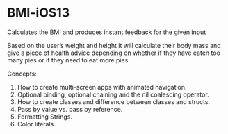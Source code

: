 # BMI-iOS13
Calculates the BMI and produces instant feedback for the given input


Based on the user’s weight and height it will calculate their body mass and give a piece of health advice depending on whether if they have eaten too many pies or if they need to eat more pies.


Concepts: 

1. How to create multi-screen apps with animated navigation.
2. Optional binding, optional chaining and the nil coalescing operator.
3. How to create classes and difference between classes and structs.
4. Pass by value vs. pass by reference.
5. Formatting Strings.
6. Color literals.
